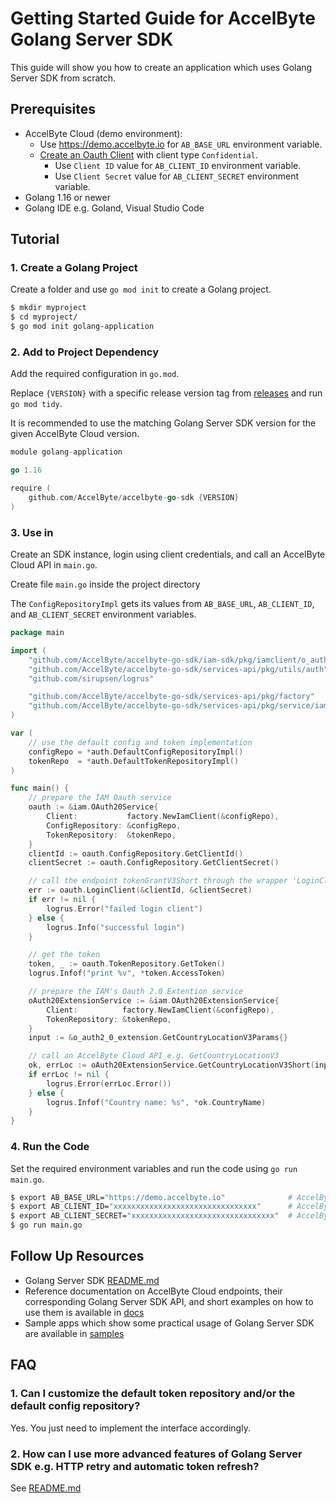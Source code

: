 # Getting Started Guide for AccelByte Golang Server SDK

This guide will show you how to create an application which uses Golang Server SDK from scratch.

## Prerequisites

* AccelByte Cloud (demo environment):
    * Use https://demo.accelbyte.io for `AB_BASE_URL` environment variable.
    * [Create an Oauth Client](https://docs.accelbyte.io/guides/access/iam-client.html#create-a-client) with client type `Confidential`.
        * Use `Client ID` value for `AB_CLIENT_ID` environment variable.
        * Use `Client Secret` value for `AB_CLIENT_SECRET` environment variable.
* Golang 1.16 or newer
* Golang IDE e.g. Goland, Visual Studio Code

## Tutorial

### 1. Create a Golang Project

Create a folder and use `go mod init` to create a Golang project.

```bash
$ mkdir myproject
$ cd myproject/
$ go mod init golang-application
```

### 2. Add to Project Dependency

Add the required configuration in `go.mod`. 

Replace `{VERSION}` with a specific release version tag from [releases](https://github.com/AccelByte/accelbyte-go-sdk/releases) and run `go mod tidy`.

It is recommended to use the matching Golang Server SDK version for the given AccelByte Cloud version.

```go
module golang-application

go 1.16

require (
    github.com/AccelByte/accelbyte-go-sdk {VERSION}
)
```

### 3. Use in 

Create an SDK instance, login using client credentials, and call an AccelByte Cloud API in `main.go`.

Create file `main.go` inside the project directory

The `ConfigRepositoryImpl` gets its values from `AB_BASE_URL`, `AB_CLIENT_ID`, and `AB_CLIENT_SECRET` environment variables.

```go
package main

import (
	"github.com/AccelByte/accelbyte-go-sdk/iam-sdk/pkg/iamclient/o_auth2_0_extension"
	"github.com/AccelByte/accelbyte-go-sdk/services-api/pkg/utils/auth"
	"github.com/sirupsen/logrus"

	"github.com/AccelByte/accelbyte-go-sdk/services-api/pkg/factory"
	"github.com/AccelByte/accelbyte-go-sdk/services-api/pkg/service/iam"
)

var (
	// use the default config and token implementation
	configRepo = *auth.DefaultConfigRepositoryImpl()
	tokenRepo  = *auth.DefaultTokenRepositoryImpl()
)

func main() {
	// prepare the IAM Oauth service
	oauth := &iam.OAuth20Service{
		Client:           factory.NewIamClient(&configRepo),
		ConfigRepository: &configRepo,
		TokenRepository:  &tokenRepo,
	}
	clientId := oauth.ConfigRepository.GetClientId()
	clientSecret := oauth.ConfigRepository.GetClientSecret()

	// call the endpoint tokenGrantV3Short through the wrapper 'LoginClient'
	err := oauth.LoginClient(&clientId, &clientSecret)
	if err != nil {
		logrus.Error("failed login client")
	} else {
		logrus.Info("successful login")
	}

	// get the token
	token, _ := oauth.TokenRepository.GetToken()
	logrus.Infof("print %v", *token.AccessToken)

	// prepare the IAM's Oauth 2.0 Extention service
	oAuth20ExtensionService := &iam.OAuth20ExtensionService{
		Client:          factory.NewIamClient(&configRepo),
		TokenRepository: &tokenRepo,
	}
	input := &o_auth2_0_extension.GetCountryLocationV3Params{}

	// call an AccelByte Cloud API e.g. GetCountryLocationV3
	ok, errLoc := oAuth20ExtensionService.GetCountryLocationV3Short(input)
	if errLoc != nil {
		logrus.Error(errLoc.Error())
	} else {
		logrus.Infof("Country name: %s", *ok.CountryName)
	}
}
```

### 4. Run the Code

Set the required environment variables and run the code using `go run main.go`.

```bash
$ export AB_BASE_URL="https://demo.accelbyte.io"              # AccelByte Cloud Base URL e.g. demo environment
$ export AB_CLIENT_ID="xxxxxxxxxxxxxxxxxxxxxxxxxxxxxxxx"      # AccelByte Cloud OAuth Client ID
$ export AB_CLIENT_SECRET="xxxxxxxxxxxxxxxxxxxxxxxxxxxxxxxx"  # AccelByte Cloud OAuth Client Secret
$ go run main.go
```

## Follow Up Resources

* Golang Server SDK [README.md](https://github.com/AccelByte/accelbyte-go-sdk/blob/main/README.md)
* Reference documentation on AccelByte Cloud endpoints, their corresponding Golang Server SDK API, and short examples on how to use them is available in [docs](https://github.com/AccelByte/accelbyte-go-sdk/blob/main/docs)
* Sample apps which show some practical usage of Golang Server SDK are available in [samples](https://github.com/AccelByte/accelbyte-go-sdk/blob/main/samples)

## FAQ

### 1. Can I customize the default token repository and/or the default config repository?

Yes. You just need to implement the interface accordingly.

### 2. How can I use more advanced features of Golang Server SDK e.g. HTTP retry and automatic token refresh? 

See [README.md](https://github.com/AccelByte/accelbyte-go-sdk/blob/main/README.md)
